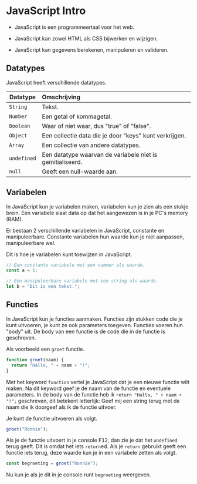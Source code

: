 # JavaScript Intro

- JavaScript is een programmeertaal voor het web.

- JavaScript kan zowel HTML als CSS bijwerken en wijzigen.

- JavaScript kan gegevens berekenen, manipuleren en valideren.

## Datatypes

JavaScript heeft verschillende datatypes.

| Datatype    | Omschrijving                                               |
| ----------- | :--------------------------------------------------------- |
| `String`    | Tekst.                                                     |
| `Number`    | Een getal of kommagetal.                                   |
| `Boolean`   | Waar of niet waar, dus "true" of "false".                  |
| `Object`    | Een collectie data die je door "keys" kunt verkrijgen.     |
| `Array`     | Een collectie van andere datatypes.                        |
| `undefined` | Een datatype waarvan de variabele niet is geïnitialiseerd. |
| `null`      | Geeft een null-waarde aan.                                 |

## Variabelen

In JavaScript kun je variabelen maken, variabelen kun je zien als een stukje brein. Een variabele slaat data op dat het aangewezen is in je PC's memory (RAM).

Er bestaan 2 verschillende variabelen in JavaScript, constante en manipuleerbare. Constante variabelen hun waarde kun je niet aanpassen, manipuleerbare wel.

Dit is hoe je variabelen kunt toewijzen in JavaScript.

```js
// Een constante variabele met een nummer als waarde.
const a = 1;

// Een manipuleerbare variabele met een string als waarde.
let b = "Dit is een tekst.";
```

## Functies

In JavaScript kun je functies aanmaken. Functies zijn stukken code die je kunt uitvoeren, je kunt ze ook parameters toegeven. Functies voeren hun "body" uit. De body van een functie is de code die in de functie is geschreven.

Als voorbeeld een `groet` functie.

```js
function groet(naam) {
  return "Hallo, " + naam + "!";
}
```

Met het keyword `function` vertel je JavaScript dat je een nieuwe functie wilt maken. Na dit keyword geef je de naam van de functie en eventuele parameters. In de body van de functie heb ik `return "Hallo, " + naam + "!";` geschreven, dit betekent letterlijk: Geef mij een string terug met de naam die ik doorgeef als ik de functie uitvoer.

Je kunt de functie uitvoeren als volgt.

```js
groet("Ronnie");
```

Als je de functie uitvoert in je console <kbd>F12</kbd>, dan zie je dat het `undefined` terug geeft. Dit is omdat het iets `return`ed. Als je `return` gebruikt geeft een functie iets terug, deze waarde kun je in een variabele zetten als volgt.

```js
const begroeting = groet("Ronnie");
```

Nu kun je als je dit in je console runt `begroeting` weergeven.